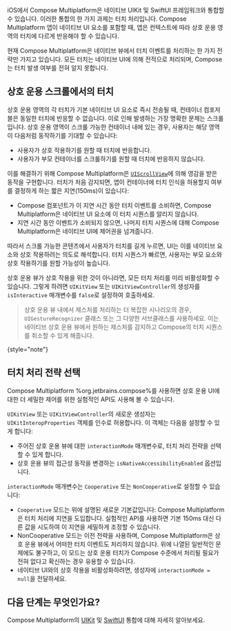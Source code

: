 [//]: # (title: iOS에서 상호 운용성을 통한 터치 이벤트 처리)

iOS에서 Compose Multiplatform은 네이티브 UIKit 및 SwiftUI 프레임워크와 통합할 수 있습니다. 이러한 통합의 한 가지 과제는 터치 처리입니다. Compose Multiplatform 앱이 네이티브 UI 요소를 포함할 때, 앱은 컨텍스트에 따라 상호 운용 영역의 터치에 다르게 반응해야 할 수 있습니다.

현재 Compose Multiplatform은 네이티브 뷰에서 터치 이벤트를 처리하는 한 가지 전략만 가지고 있습니다. 모든 터치는 네이티브 UI에 의해 전적으로 처리되며, Compose는 터치 발생 여부를 전혀 알지 못합니다.

## 상호 운용 스크롤에서의 터치

상호 운용 영역의 각 터치가 기본 네이티브 UI 요소로 즉시 전송될 때, 컨테이너 컴포저블은 동일한 터치에 반응할 수 없습니다. 이로 인해 발생하는 가장 명확한 문제는 스크롤입니다. 상호 운용 영역이 스크롤 가능한 컨테이너 내에 있는 경우, 사용자는 해당 영역이 다음처럼 동작하기를 기대할 수 있습니다:

*   사용자가 상호 작용하기를 원할 때 터치에 반응합니다.
*   사용자가 부모 컨테이너를 스크롤하기를 원할 때 터치에 반응하지 않습니다.

이를 해결하기 위해 Compose Multiplatform은 [`UIScrollView`](https://developer.apple.com/documentation/uikit/uiscrollview)에 의해 영감을 받은 동작을 구현합니다. 터치가 처음 감지되면, 앱이 컨테이너에 터치 인식을 허용할지 여부를 결정하게 하는 짧은 지연(150ms)이 있습니다:

*   Compose 컴포넌트가 이 지연 시간 동안 터치 이벤트를 소비하면, Compose Multiplatform은 네이티브 UI 요소에 이 터치 시퀀스를 알리지 않습니다.
*   지연 시간 동안 이벤트가 소비되지 않으면, 나머지 터치 시퀀스에 대해 Compose Multiplatform은 네이티브 UI에 제어권을 넘겨줍니다.

따라서 스크롤 가능한 콘텐츠에서 사용자가 터치를 길게 누르면, UI는 이를 네이티브 요소와 상호 작용하려는 의도로 해석합니다. 터치 시퀀스가 빠르면, 사용자는 부모 요소와 상호 작용하기를 원할 가능성이 높습니다.

상호 운용 뷰가 상호 작용을 위한 것이 아니라면, 모든 터치 처리를 미리 비활성화할 수 있습니다. 그렇게 하려면 `UIKitView` 또는 `UIKitViewController`의 생성자를 `isInteractive` 매개변수를 `false`로 설정하여 호출하세요.

> 상호 운용 뷰 내에서 제스처를 처리하는 더 복잡한 시나리오의 경우,
> `UIGestureRecognizer` 클래스 또는 그 다양한 서브클래스를 사용하세요.
> 이는 네이티브 상호 운용 뷰에서 원하는 제스처를 감지하고 Compose의 터치 시퀀스를 취소할 수 있게 해줍니다.
>
{style="note"}

## 터치 처리 전략 선택
<primary-label ref="Experimental"/>

Compose Multiplatform %org.jetbrains.compose%를 사용하면 상호 운용 UI에 대한 더 세밀한 제어를 위한 실험적인 API도 사용해 볼 수 있습니다.

`UIKitView` 또는 `UIKitViewController`의 새로운 생성자는 `UIKitInteropProperties` 객체를 인수로 허용합니다. 이 객체는 다음을 설정할 수 있게 합니다:

*   주어진 상호 운용 뷰에 대한 `interactionMode` 매개변수로, 터치 처리 전략을 선택할 수 있게 합니다.
*   상호 운용 뷰의 접근성 동작을 변경하는 `isNativeAccessibilityEnabled` 옵션입니다.

`interactionMode` 매개변수는 `Cooperative` 또는 `NonCooperative`로 설정할 수 있습니다:

*   `Cooperative` 모드는 위에 설명된 새로운 기본값입니다: Compose Multiplatform은 터치 처리에 지연을 도입합니다. 실험적인 API를 사용하면 기본 150ms 대신 다른 값을 시도하여 이 지연을 세밀하게 조정할 수 있습니다.
*   NonCooperative 모드는 이전 전략을 사용하며, Compose Multiplatform은 상호 운용 뷰에서 어떠한 터치 이벤트도 처리하지 않습니다. 위에 나열된 일반적인 문제에도 불구하고, 이 모드는 상호 운용 터치가 Compose 수준에서 처리될 필요가 전혀 없다고 확신하는 경우 유용할 수 있습니다.
*   네이티브 UI와의 상호 작용을 비활성화하려면, 생성자에 `interactionMode = null`을 전달하세요.

## 다음 단계는 무엇인가요?

Compose Multiplatform의 [UIKit](compose-uikit-integration.md) 및 [SwiftUI](compose-swiftui-integration.md) 통합에 대해 자세히 알아보세요.